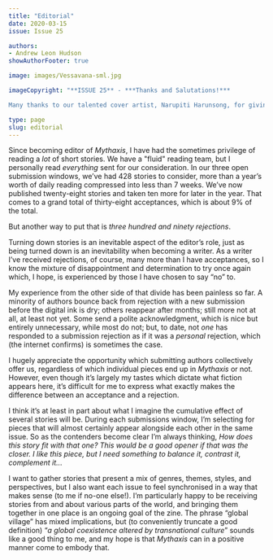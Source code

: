 ```yaml
---
title: "Editorial"
date: 2020-03-15
issue: Issue 25

authors:
- Andrew Leon Hudson
showAuthorFooter: true

image: images/Vessavana-sml.jpg

imageCopyright: "**ISSUE 25** - ***Thanks and Salutations!***

Many thanks to our talented cover artist, Narupiti Harunsong, for giving us permission to use his dazzlingly intense image. Narupiti is a concept artist, illustrator, and visual development artist from Thailand, whose works and style frequently represent Thai arts, tradition, and cultures. You can find more of his work at [DeviantArt](https://www.deviantart.com/demong3), and he’s also on [Facebook](https://www.facebook.com/profile.php?id=100044443776014), [Instagram](https://www.instagram.com/narupiti.dg3/) and [Twitter](https://twitter.com/G3Demon) at the links. ขอบคุณมาก!"

type: page
slug: editorial
---
```


Since becoming editor of *Mythaxis*, I have had the sometimes privilege of reading a *lot* of short stories. We have a "fluid" reading team, but I personally read *everything* sent for our consideration. In our three open submission windows, we’ve had 428 stories to consider, more than a year’s worth of daily reading compressed into less than 7 weeks. We’ve now published twenty-eight stories and taken ten more for later in the year. That comes to a grand total of thirty-eight acceptances, which is about 9% of the total. 

But another way to put that is *three hundred and ninety rejections*.

Turning down stories is an inevitable aspect of the editor’s role, just as being turned down is an inevitability when becoming a writer. As a writer I’ve received rejections, of course, many more than I have acceptances, so I know the mixture of disappointment and determination to try once again which, I hope, is experienced by those I have chosen to say “no” to. 

My experience from the other side of that divide has been painless so far. A minority of authors bounce back from rejection with a new submission before the digital ink is dry; others reappear after months; still more not at all, at least not yet. Some send a polite acknowledgment, which is nice but entirely unnecessary, while most do not; but, to date, not *one* has responded to a submission rejection as if it was a *personal* rejection, which (the internet confirms) is sometimes the case. 

I hugely appreciate the opportunity which submitting authors collectively offer us, regardless of which individual pieces end up in *Mythaxis* or not. However, even though it’s largely my tastes which dictate what fiction appears here, it’s difficult for me to express what exactly makes the difference between an acceptance and a rejection.

I think it’s at least in part about what I imagine the cumulative effect of several stories will be. During each submissions window, I’m selecting for pieces that will almost certainly appear alongside each other in the same issue. So as the contenders become clear I’m always thinking, *How does this story fit with that one? This would be a good opener if that was the closer. I like this piece, but I need something to balance it, contrast it, complement it...*

I want to gather stories that present a mix of genres, themes, styles, and perspectives, but I also want each issue to feel synchronised in a way that makes sense (to me if no-one else!). I’m particularly happy to be receiving stories from and about various parts of the world, and bringing them together in one place is an ongoing goal of the zine. The phrase “global village” has mixed implications, but (to conveniently truncate a good definition) “*a global coexistence altered by transnational culture*” sounds like a good thing to me, and my hope is that *Mythaxis* can in a positive manner come to embody that.